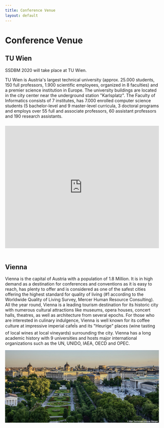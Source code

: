 ```yaml
---
title: Conference Venue
layout: default
---
```



# Conference Venue


## TU Wien

SSDBM 2020 will take place at TU Wien.

TU Wien is Austria's largest technical university (approx. 25.000 students, 150 full professors, 1.900 scientific employees, organized in 8 faculties) and a premier science institution in Europe. The university buildings are located in the city center near the underground station "Karlsplatz". The Faculty of Informatics consists of 7 institutes, has 7.000 enrolled computer science students (5 bachelor-level and 9 master-level curricula, 3 doctoral programs and employs over 55 full and associate professors, 60 assistant professors and 190 research assistants.

<div>
	<iframe src="https://www.google.com/maps/embed?pb=!1m18!1m12!1m3!1d2659.5245339107096!2d16.369487499999998!3d48.196511799999996!2m3!1f0!2f0!3f0!3m2!1i1024!2i768!4f13.1!3m3!1m2!1s0x476d07823dd1a847%3A0x47a4f4a37330258c!2sInstitut+f%C3%BCr+Computertechnik+der+TU+Wien!5e0!3m2!1sen!2sat!4v1560602615116!5m2!1sen!2sat" width="100%" height="400" frameborder="0" style="border:0; float:center;margin-top:9px;" allowfullscreen></iframe>
</div>


<div><script defer='defer' type='text/javascript' src='https://www.wien.gv.at/stadtplan/ApiGetViennaGisMap.ctrl?containerWidth=600&amp;containerHeight=400&amp;centerContainer=1&amp;lang=de&amp;bookmark=USVkRp-avGEYVwJ5EcBVJRO5Rphlnqnnkur2pH4Oprw-b-b&amp;bmadr=10063411'></script></div>


<br/>

## Vienna

Vienna is the capital of Austria with a population of 1.8 Million. It is in high demand as a destination for conferences and conventions as it is easy to reach, has plenty to offer and is considered as one of the safest cities offering the highest standard for quality of living (#1 according to the Worldwide Quality of Living Survey, Mercer Human Resource Consulting). All the year round, Vienna is a leading tourism destination for its historic city with numerous cultural attractions like museums, opera houses, concert halls, theatres, as well as architecture from several epochs. For those who are interested in culinary indulgence, Vienna is well known for its coffee culture at impressive imperial cafeÌs and its "Heurige" places (wine tasting of local wines at local vineyards) surrounding the city. Vienna has a long academic history with 9 universities and hosts major international organizations such as the UN, UNIDO, IAEA, OECD and OPEC.


![Vienna](/assets/images/volksgarten.jpg)
